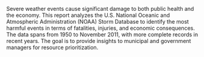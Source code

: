 Severe weather events cause significant damage to both public health and the economy. This report analyzes the U.S. National Oceanic and Atmospheric Administration (NOAA) Storm Database to identify the most harmful events in terms of fatalities, injuries, and economic consequences. The data spans from 1950 to November 2011, with more complete records in recent years. The goal is to provide insights to municipal and government managers for resource prioritization.